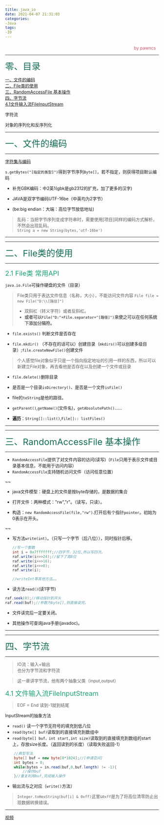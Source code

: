 ```yaml
---
title: java_io
date: 2021-04-07 21:31:03
categories:
-Java
tags:
-IO
---
```

<style>
.title1{
    font-size:36px;
    color:#e7767f;
    /* 桃红 */

}
.title2{
    font-size:29px;
    color:#176f58;
    /* 祖母绿 */
}
.title3{
    font-size:22px;
    color:#21a675;
    /* 石绿 */
}
.title4{
    font-size:15px;
    color:#a8cd34;
    /* 柳绿 */
}
.name{

    margin-left: auto;
    text-align: right;
    color: #d05667;
    margin-right: 10px;
    margin-top: 20px;
    /*海棠红*/
}
</style>



<div class="name">by pawncs</div>

-----
<div class="title2">零、目录</div>

<a href="#java-io-1">一、文件的编码</a>  
<a href="#java-io-2">二、File类的使用</a>  
<a href="#java-io-3">三、RandomAccessFile 基本操作</a>  
<a href="#java-io-4">四、字节流</a>  
<a href="#java-io-4-1">4.1文件输入流FileInputStream</a>  



字符流

对象的序列化和反序列化

-----
<div class="title2" id="java-io-1">一、文件的编码</div>

-----
[字符集与编码](https://pawncs.github.io/2021/03/20/%E5%AD%97%E7%AC%A6%E9%9B%86%E4%B8%8E%E7%BC%96%E7%A0%81/)

`s.getBytes("[指定的类型]")`得到字节序列`Byte[]`，若不指定，则获得项目默认编码

+ 补充GBK编码：中2英1(gbk是gb2312的扩充，加了更多的汉字)

+ JAVA是双字节编码UTF-16be（中英均为2字节）
+ (be:big endian：大端：高位字节放低地址)

>乱码：当把字节序列变成字符串时，需要使用[项目]同样的编码方式解析，不然会出现乱码。  
`String a = new String(bytes,'utf-16be')`

-----
-----
<div class="title2" id="java-io-2">二、File类的使用</div>

-----
<div class="title3" id="java-io-2-1">2.1 File类 常用API</div>

`java.io.File`可操作硬盘的文件（目录）

>File类只用于表达文件信息（名称，大小），不能访问文件内容
`File file = new File("D:\\[路径]")`
>+ 双斜杠（转义字符）或者反斜杠。
>+ <strong>或者可以`File("D:"+File.separator+"[路径]")`来使之可以在任何系统下添加分隔符。</strong>

+ `file.exists()` 判断文件是否存在
  
+ `file.mkdir()` （不存在的话可以）创建目录（`mkdirs()`可以创建多级目录）;`file.createNewFile()`创建文件
>个人感觉file对象似乎只是一个指向指定地址的引用一样的东西，所以可以新建立File对象，再去看他是否存在以及创建一个文件或目录
+ `file.delete()`删除目录
  
+ 是否是一个目录`isDirectory()`、是否是一个文件`isFile()`

+ file的`toString`是他的路径。
+ `getParent()`,`getName()`(文件名)，`getAbsolutePath()`……
+ <strong>遍历</strong>：`String[]::list()`,`File[]:: listFiles()`

-----
-----
<div class="title2" id="java-io-3">三、RandomAccessFile 基本操作</div>

-----


+ `RandomAccessFile`提供了对文件内容的访问(读写)（`File`只用于表示文件或目录基本信息，不能用于访问内容）
+ `RandomAccessFile`支持随机访问文件（访问任意位置）

~~

+ java文件模型：硬盘上的文件是按byte存储的，是数据的集合
+ 打开文件：两种模式："rw","r"。（读写，只读）。

+ 构造：`new RandomAccessFile(file,"rw")`.打开后有个指针`pointer`。初始为0表示在开头。

~~

+ 写方法`write(int)`。（只写一个字节（后八位）），同时指针后移。
  ~~~java
  //写一个整数
  int i = 0x7fffffff;//四字节，32位,所以写四次。
  raf.write(i>>>24);//留下了高8位
  raf.write(i>>>16);
  raf.write(i>>>8);
  raf.write(i);

  //writeInt等其他方法……
  ~~~
+ 读方法`read()`(读1字节)
~~~java
raf.seek(0);//移动指针到开头
raf.read(buf);//参数为byte[],则直接读完。
~~~
+ 文件读完后一定要关闭。

+ 其他操作可查询java手册(javadoc)。

-----
-----
<div class="title2" id="java-io-4">四、字节流</div>

-----
>IO流：输入+输出  
也分为字节流和字符流

> 这一章讲字节流，他有两个抽象父类（input,output）
<div class="title3" id="java-io-4-1">4.1 文件输入流FileInputStream</div>

>EOF = End 读到-1就到结尾

InputStream的抽象方法
+ `read()` 读一个字节无符号的填充到低八位
+ `read(byte[] buf)`读取到的直接填充到数组中
+ `read(byte[] buf，int start,int size)`读取到的直接填充到数组的start上，存放size长度。（返回读到的长度）（读取失败返回-1）
~~~java
    //典型写法
    byte[] buf = new byte[8*1024];//[申请空间]
    int bytes = 0;
    while(bytes = in.read(buf,0,buf.length) != -1){
        //操作buf
    }//重复利用buf,完成输入操作
~~~
+ 输出流与之对应（`write()`方法）

> `Integer.toHexString(buf[i] & 0xff)`这里`&0xff`是为了将高位清零防止出现数据转换错误。

-----


[视频](https://www.imooc.com/video/1832)